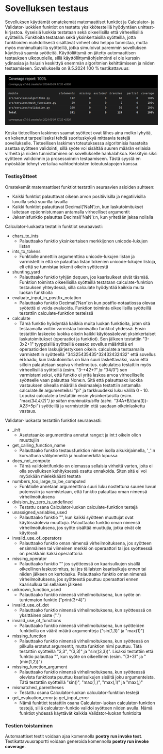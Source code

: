 # Sovelluksen testaus

Sovelluksen käyttämät omatekemät matemaattiset funktiot ja Calculator- ja Validator-luokkien funktiot on testattu yksikkötesteillä hyödyntäen unittest-kirjastoa. Kyseisiä luokkia testataan sekä oikeellisilla että virheellisillä syötteillä. Funktioita testataan sekä yksinkertaisilla syötteillä, jotta funktioiden mahdollisesti sisältävät virheet olisi helppo tunnistaa, mutta myös monimutkaisilla syötteillä, jotka simuloivat paremmin sovelluksen käytössä saamia syötteitä. Käyttöliittymä on jätetty automaattisen testauksen ulkopuolelle, sillä käyttöliittymäohjelmointi ei ole kurssin ydinasiaa ja halusin keskittyä enemmän algoritmien kehittämiseen ja niiden testaamiseen. Sovelluksella on 9.5.2024 100 % testikattavuus:

![Testikattavuus](testikattavuus_loppupalautus.png)

Koska tieteellisen laskimen saamat syötteet ovat lähes aina melko lyhyitä, en kokenut tarpeelliseksi tehdä suorituskykyä mittaavia testejä sovellukselle. Tieteellisen laskimen toteutuksessa algoritmisia haasteita asettaa syötteen validointi, sillä syöte voi sisältää suuren määrän erilaisia virheitä ja niiden tunnistaminen on sovellukselle hankalahkoa. Keskityin siksi syötteen validoinnin ja prosessoinnin testaamiseen. Tästä syystä en myöskään tehnyt vertailua vaihtoehtoisten toteutustapojen kanssa.

### Testisyötteet
Omatekemät matemaattiset funktiot testattiin seuraavien asioiden suhteen:
- Kaikki funktiot palauttavat oikean arvon positiivisilla ja negatiivisilla luvuilla sekä suurilla luvuilla
- Kaikki funktiot palauttavat Decimal('NaN'):n, kun laskutoimitukset laitetaan epäonnistumaan antamalla virheelliset argumentit
- Jakamisfunktio palauttaa Decimal('NaN'):n, kun yritetään jakaa nollalla

Calculator-luokasta testatiin funktiot seuraavasti:
- chars_to_ints
    - Palauttaako funktio yksinkertaisen merkkijonon unicode-lukujen listan
- ints_to_tokens
    - Funktiolle annettiin argumenttina unicode-lukujen listan ja varmistettiin että se palauttaa listan tokenien unicode-lukujen listoja, eli että se tunnistaa tokenit oikein syötteestä
- shunting_yard
    - Palauttaako funktio tyhjän dequen, jos kaarisulkeet eivät täsmää. Funktion toiminta oikeellisilla syötteillä testataan calculate-funktion testauksen yhteydessä, sillä calculate hyödyntää kaikkia muita luokan funktioita
- evaluate_input_in_postfix_notation
    - Palauttaako funktio Decimal('Nan'):n kun postfix-notaatiossa olevaa syötettä ei voida evaluoida. Funktion toiminta oikeellisilla syötteillä testattiin calculate-funktion testeissä
- calculate
    - Tämä funktio hyödyntää kaikkia muita luokan funktioita, joten sitä testaamalla voitiin varmistaa toimivatko funktiot yhdessä. Ensin testattiin laskeeko luokka oikein kaikki käytössäolevat yksinkertaiset laskutoimitukset (operaatiot ja funktiot). Sen jälkeen testattiin "3-3x2+1" tyyppisillä syötteillä osaako sovellus määrittää eri operaatioiden laskujärjestyksen oikein. calculate:a testaamalla varmistettiin syötteellä "34325435435^32432432432" että sovellus ei kaadu, kun laskutoimitus on liian suuri laskettavaksi, vaan että silloin palautetaan sopiva virheilmoitus. calculate:a testattiin myös virheellisillä syötteillä (esim. "3-+4*2+1" ja "3*4/0") sen varmistamiseksi, että funktio ei yritä laskea arvoa virheelliselle syötteelle vaan palauttaa None:n. Sitä että palauttaako luokka vastauksen oikealla määrällä desimaaleja testattiin antamalla calculate:lle argumenteiksi "pi" ja tarkkuudeksi luku välillä 0 - 10. Lopuksi calculate:a testattiin ensin yksinkertaisilla (esim. "max(3*4,4/2)") ja sitten monimutkaisilla (esim. "34*A+B/(tan(3))-A*23+5*pi") syötteillä ja varmistettiin että saadaan oikeinlaskettu vastaus.

Validator-luokasta testattiin funktiot seuraavasti:
- __init_
    - Asetetaanko argumenttina annetut range:t ja int:t oikein olion muuttujiin
- get_calling_function_name
    - Palauttaako funktio testausfunktion nimen isolla alkukirjaimella, '_':n korvattuna välilyönneillä ja huutomerkillä lopussa
- does_not_compute
    - Tämä validointifunktio on olemassa sellaisia virheitä varten, joita ei olla sovelluksen kehityksessä osattu ennakoida. Siten sitä ei voi myöskään mielekkäästi testata
- numbers_too_large_to_be_computed
    - Funktiolle annetaan argumenttina suuri luku nostettuna suuren luvun potenssiin ja varmistetaan, että funktio palauttaa oman nimensä virheilmoituksena
- division_by_zero_is_undefined
    - Testattu osana Calculator-luokan calculate-funktion testejä
- unassigned_variables_used
    - Palauttaako funktio "", kun kaikki syötteen muuttujat ovat käytössäolevia muuttujia. Palauttaako funktio oman nimensä virheilmoituksena, jos syöte sisältää muuttujia, jotka eivät ole käytössä
- invalid_use_of_operators
    - Palauttaako funktio oman nimensä virheilmoituksena, jos syötteen ensimmäinen tai viimeinen merkki on operaattori tai jos syötteessä on peräkkäin kaksi operaattoria
- missing_operator
    - Palauttaako funktio "" jos syötteessä on kaarisulkujen sisällä oikeellinen laskutoimitus, tai jos tällaisten kaarisulkuja ennen tai niiden jälkeen on kertolasku. Palauttaako funktio oman nimensä virheilmoituksena, jos syötteestä puuttuu operaattori ennen kaarisulkua tai sellaisen jälkeen
- unknown_function_used
    - Palauttaako funktio nimensä virheilmoituksena, kun syöte on tuntematon funktio ("print(3+4)")
- invalid_use_of_dot
    - Palauttaako funktio nimensä virheilmoituksena, kun syötteessä on yksittäinen piste (".")
- invalid_use_of_functions
    - Palauttaako funktio nimensä virheilmoituksena, kun syötteiden funktioilla on väärä määrä argumentteja ("sin(1,3)" ja "max(1)")
- missing_function
    - Palauttaako funktio nimensä virheilmoituksena, kun syötteesä on pilkulla erotetut argumentit, mutta funktion nimi puuttuu. Tätä testattiin syötteillä "3,3", "(3,3)" ja "sin((3,3))". Lisäksi testattiin että funktio palauttaa "", kun syöte on oikeellinen (esim. "(3+3)" ja "(min(1,2))")
- missing_function_argument
    - Palauttaako funktio nimensä virheilmoituksena, kun syötteessä olevista funktiosta puuttuu kaarisulkujen sisältä joku argumenteista. Tätä testattiin syötteillä "sin()", "max(1,)", "max(,1)" ja "max(,)"
- mismatched_parentheses
    - Testattu osana Calculator-luokan calculator-funktion testejä
- get_evaluation_error ja get_input_error
    - Nämä funktiot testattiin osana Calculator-luokan calculator-funktion testejä, sillä calculator-funktio validoi syötteen niiden avulla. Nämä funktiot yhdessä käyttävät kaikkia Validator-luokan funktioita

### Testien toistaminen

Automaattiset testit voidaan ajaa komennolla **poetry run invoke test**. Testikattavuusraportti voidaan generoida komennolla **poetry run invoke coverage**.
